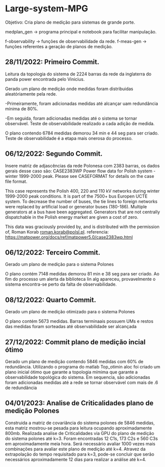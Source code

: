 # Large-system-MPG

Objetivo: Cria plano de medição para sistemas de grande porte.

medplan_gen -> programa principal e notebook para facilitar manipulação.

f-observability -> funções de observabilidade da rede.
f-meas-gen -> funções referentes a geração de planos de medição.

## 28/11/2022: Primeiro Commit. 

Leitura da topologia do sistema de 2224 barras da rede da inglaterra do panda power encontrada pelo Vinicius.

Gerado um plano de medição onde medidas foram distribuidas aleatóriamente pela rede. 
  
  -Primeiramente, foram adicionadas medidas até alcançar uam redundância mínima de 80%. 
  
  -Em seguida, foram adicionadas medidas até o sistema se tornar observável. Teste de observabilidade realizado a cada adição de medida.

O plano contendo 6784 medidas demorou 34 min e 44 seg para ser criado. Teste de observabilidade é a etapa mais onerosa do processo. 

## 06/12/2022: Segundo Commit. 
Insere matriz de adjascências da rede Polonesa com 2383 barras, os dados gerais desse caso são:
  CASE2383WP  Power flow data for Polish system - winter 1999-2000 peak.
   Please see CASEFORMAT for details on the case file format.

   This case represents the Polish 400, 220 and 110 kV networks during
   winter 1999-2000 peak conditions. It is part of the 7500+ bus
   Europen UCTE system. To decrease the number of buses, the tie lines
   to foreign networks were replaced by artificial load or generator
   buses (180-186). Multiple generators at a bus have been aggregated.
   Generators that are not centrally dispatchable in the Polish energy
   market are given a cost of zero.

   This data was graciously provided by, and is distributed with the
   permission of, Roman Korab <roman.korab@polsl.pl>.
   referencia: https://matpower.org/docs/ref/matpower5.0/case2383wp.html

## 06/12/2022: Terceiro Commit. 

Gerado um plano de medição para o sistema Polones

O plano contém 7148 medidas demorou 81 min e 38 seg para ser criado. Ao fim do processo um alerta da biblioteca lin alg apareceu, provavelmente o sistema encontra-se perto da falta de observabilidade. 

## 08/12/2022: Quarto Commit. 

Gerado um plano de medição otimizado para o sistema Polones

O plano contém 5673 medidas. Barras terminaais possuem UMs e restos das medidas foram sorteadas até observabilidade ser alcançada 

## 27/12/2022: Commit plano de medição incial ótimo

Gerado um plano de medição contendo 5846 medidas com 60% de redundância. Utilizando o programa do matlab Top_otimin aloc foi criado um plano inicial ótimo que garante a topologia mímima que garante a observabilidade topológica do sistema. Em sequencia, são adicionadas foram adicionadas medidas até a rede se tornar observável com mais de .6 de redundância

## 04/01/2023: Analise de Criticalidades plano de medição Polones

Construida a matriz de covariância do sistema polones de 5846 medidas, esta matriz mostrou-se pesada para leitura ocupando aproximadamente 800mb.
Realizada analise de Criticalidades via GPU do plano de medição do sistema polones  até k=3. Foram encontradas 12 C1s, 173 C2s e 560 C3s em aproximadamente meia hora. 
Será necessário avaliar 1000 vezes mais combinações para avaliar este plano de medição até k=4. Atravez da extrapolação do tempo requisitado para k=3, pode-se concluir que serão necessários aproximadamente 12 dias para realizar a análise até k=4.
